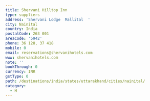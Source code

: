 ```yaml
---
title: Shervani Hilltop Inn
type: suppliers
address: 'Shervani Lodge  Mallital  '
city: Nainital
country: India
postalCode: 263 001
areaCode: '5942'
phone: 36 128, 37 418
mobile: 0
email: reservations@shervanihotels.com
www: shervanihotels.com
note: ''
bookThrough: 0
currency: INR
gstType: 0
path: /destinations/india/states/uttarakhand/cities/nainital/
category:
  - H
---
```



